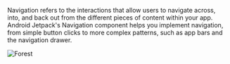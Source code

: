 Navigation refers to the interactions that allow users to navigate across, into, and back out from the different pieces of content within your app. Android Jetpack's Navigation component helps you implement navigation, from simple button clicks to more complex patterns, such as app bars and the navigation drawer.


<img src="https://github.com/nssoftengineer/NavigationDemo/blob/master/screenshots/pic.png" alt="Forest">
